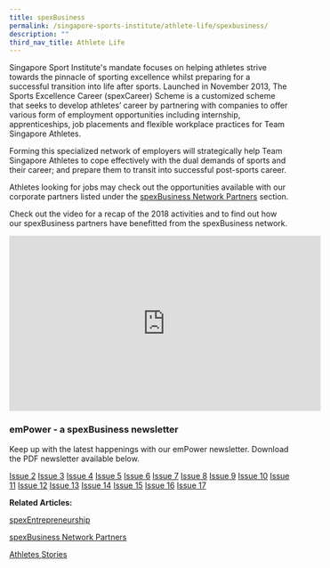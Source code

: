```yaml
---
title: spexBusiness
permalink: /singapore-sports-institute/athlete-life/spexbusiness/
description: ""
third_nav_title: Athlete Life
---
```

Singapore Sport Institute's mandate focuses on helping athletes strive towards the pinnacle of sporting excellence whilst preparing for a successful transition into life after sports. Launched in November 2013, The Sports Excellence Career (spexCareer) Scheme is a customized scheme that seeks to develop athletes’ career by partnering with companies to offer various form of employment opportunities including internship, apprenticeships, job placements and flexible workplace practices for Team Singapore Athletes.

Forming this specialized network of employers will strategically help Team Singapore Athletes to cope effectively with the dual demands of sports and their career; and prepare them to transit into successful post-sports career.

Athletes looking for jobs may check out the opportunities available with our corporate partners listed under the [spexBusiness Network Partners](/spexbusiness-network-partners/) section.

Check out the video for a recap of the 2018 activities and to find out how our spexBusiness partners have benefitted from the spexBusiness network.

<iframe src="https://www.facebook.com/plugins/video.php?href=https%3A%2F%2Fwww.facebook.com%2Fsingaporesportinstitute%2Fvideos%2F163866357863177%2F&show\_text=0&width=560" width="560" height="315" style="border:none;overflow:hidden" scrolling="no" frameborder="0" allowfullscreen="true" allow="autoplay; clipboard-write; encrypted-media; picture-in-picture; web-share" allowFullScreen="true"></iframe>

### **emPower - a spexBusiness newsletter**

Keep up with the latest happenings with our emPower newsletter. Download the PDF newsletter available below.

[Issue 2](/files/What%20We%20%20Do/Singapore%20Sports%20Institute/Athlete%20Life/SpexBusiness/spexBusiness_Newsletter_EMPOWER_issue_2.pdf)
[Issue 3](/files/What%20We%20%20Do/Singapore%20Sports%20Institute/Athlete%20Life/SpexBusiness/spexBusiness_Newsletter_EMPOWER_issue_3.pdf)
[Issue 4](/files/What%20We%20%20Do/Singapore%20Sports%20Institute/Athlete%20Life/SpexBusiness/spexBusiness_Newsletter_EMPOWER_issue_4.pdf)
[Issue 5](/files/What%20We%20%20Do/Singapore%20Sports%20Institute/Athlete%20Life/SpexBusiness/spexBusiness_Newsletter_EMPOWER_issue_5.pdf)
[Issue 6](/files/What%20We%20%20Do/Singapore%20Sports%20Institute/Athlete%20Life/SpexBusiness/spexBusiness_eNewsletter_emPOWER_issue_6.pdf)
[Issue 7](/files/What%20We%20%20Do/Singapore%20Sports%20Institute/Athlete%20Life/SpexBusiness/spexBusiness_Newsletter_EMPOWER_issue_7.pdf)
[Issue 8](/files/What%20We%20%20Do/Singapore%20Sports%20Institute/Athlete%20Life/SpexBusiness/spexBusiness_eNewsletter_emPOWER_issue_8.pdf)
[Issue 9](/files/What%20We%20%20Do/Singapore%20Sports%20Institute/Athlete%20Life/SpexBusiness/spexBusiness_eNewsletter_emPOWER_issue_9.pdf)
[Issue 10](/files/What%20We%20%20Do/Singapore%20Sports%20Institute/Athlete%20Life/SpexBusiness/spexBusiness_eNewsletter_emPOWER_issue_10.pdf)
[Issue 11](/files/What%20We%20%20Do/Singapore%20Sports%20Institute/Athlete%20Life/SpexBusiness/spexBusiness_eNewsletter_emPOWER_issue_11.pdf)
[Issue 12](/files/What%20We%20%20Do/Singapore%20Sports%20Institute/Athlete%20Life/SpexBusiness/spexBusiness_eNewsletter_emPOWER_issue_12.pdf)
[Issue 13](/files/What%20We%20%20Do/Singapore%20Sports%20Institute/Athlete%20Life/SpexBusiness/spexBusiness_eNewsletter_emPOWER_issue_13.pdf)
[Issue 14](/files/What%20We%20%20Do/Singapore%20Sports%20Institute/Athlete%20Life/SpexBusiness/spexBusiness_eNewsletter_emPOWER_issue_14.pdf)
[Issue 15](/files/What%20We%20%20Do/Singapore%20Sports%20Institute/Athlete%20Life/SpexBusiness/spexBusiness_eNewsletter_emPOWER_issue_15.pdf)
[Issue 16](/files/What%20We%20%20Do/Singapore%20Sports%20Institute/Athlete%20Life/SpexBusiness/spexBusiness_eNewsletter_emPOWER_issue_16.pdf)
[Issue 17](/files/What%20We%20%20Do/Singapore%20Sports%20Institute/Athlete%20Life/SpexBusiness/spexBusiness_eNewsletter_emPOWER_issue_17.pdf)

**Related Articles:**

[spexEntrepreneurship](/spexentrepreneurship/)

[spexBusiness Network Partners](/spexbusiness-network-partners/)

[Athletes Stories](/spexbusiness-athletes-stories/)